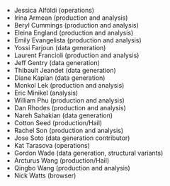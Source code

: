 - Jessica Alföldi (operations)
- Irina Armean (production and analysis)
- Beryl Cummings (production and analysis)
- Eleina England (production and analysis)
- Emily Evangelista (production and analysis)
- Yossi Farjoun (data generation)
- Laurent Francioli (production and analysis)
- Jeff Gentry (data generation)
- Thibault Jeandet (data generation)
- Diane Kaplan (data generation)
- Monkol Lek (production and analysis)
- Eric Minikel (analysis)
- William Phu (production and analysis)
- Dan Rhodes (production and analysis)
- Nareh Sahakian (data generation)
- Cotton Seed (production/Hail)
- Rachel Son (production and analysis)
- Jose Soto (data generation contributor)
- Kat Tarasova (operations)
- Gordon Wade (data generation, structural variants)
- Arcturus Wang (production/Hail)
- Qingbo Wang (production and analysis)
- Nick Watts (browser)
